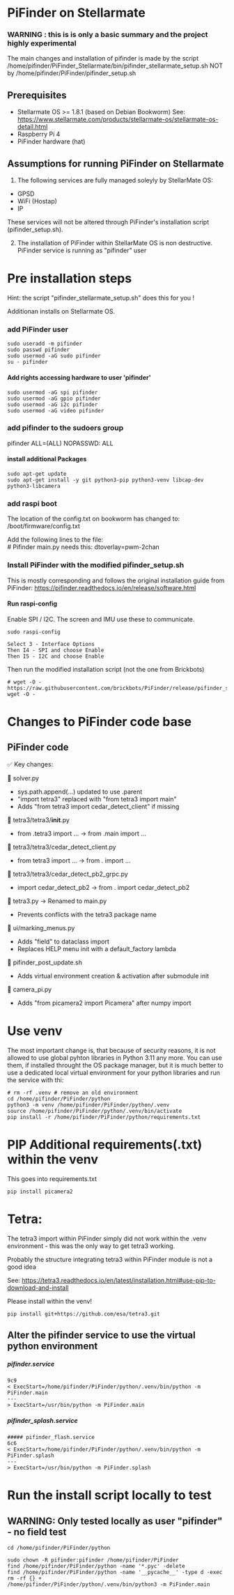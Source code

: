 
# PiFinder on Stellarmate 


### WARNING : this is is only a basic summary and the project highly experimental 
The main changes and installation of pifinder is made by the script /home/pifinder/PiFinder_Stellarmate/bin/pifinder_stellarmate_setup.sh
NOT by /home/pifinder/PiFinder/pifinder_setup.sh

## Prerequisites
- Stellarmate OS >= 1.8.1 (based on Debian Bookworm)
  See: https://www.stellarmate.com/products/stellarmate-os/stellarmate-os-detail.html 
- Raspberry Pi 4
- PiFinder hardware (hat)

## Assumptions for running PiFinder on Stellarmate
1. The following services are fully managed soleyly by StellarMate OS: 
- GPSD
- WiFi (Hostap)
- IP

These services will not be altered through PiFinder's installation script (pifinder_setup.sh).

2. The installation of PiFinder within StellarMate OS is non destructive.  PiFinder service is running as "pifinder" user


# Pre installation steps 
Hint: the script "pifinder_stellarmate_setup.sh" does this for you !


Additionan installs on Stellarmate OS. 

### add PiFinder user
    sudo useradd -m pifinder
    sudo passwd pifinder
    sudo usermod -aG sudo pifinder
    su - pifinder

#### Add rights accessing hardware to user 'pifinder'
    sudo usermod -aG spi pifinder
    sudo usermod -aG gpio pifinder
    sudo usermod -aG i2c pifinder
    sudo usermod -aG video pifinder

### add pifinder to the sudoers group
pifinder ALL=(ALL) NOPASSWD: ALL

#### install additional Packages

    sudo apt-get update
    sudo apt-get install -y git python3-pip python3-venv libcap-dev python3-libcamera


### add raspi boot 
The location of the config.txt on bookworm has changed to:
     /boot/firmware/config.txt

Add the following lines to the file:  
     # Pifinder main.py needs this: 
     dtoverlay=pwm-2chan

### Install PiFinder with the modified pifinder_setup.sh
This is mostly corresponding and follows the original installation guide from PiFinder: https://pifinder.readthedocs.io/en/release/software.html

#### Run raspi-config
Enable SPI / I2C. The screen and IMU use these to communicate.

    sudo raspi-config

    Select 3 - Interface Options
    Then I4 - SPI and choose Enable
    Then I5 - I2C and choose Enable


Then run the modified installation script (not the one from Brickbots)

    # wget -O - https://raw.githubusercontent.com/brickbots/PiFinder/release/pifinder_setup.sh
    wget -O - 


# Changes to PiFinder code base 

## PiFinder code 

✅ Key changes:

📁 solver.py
- sys.path.append(...) updated to use .parent
- "import tetra3" replaced with "from tetra3 import main"
- Adds "from tetra3 import cedar_detect_client" if missing

📁 tetra3/tetra3/__init__.py
- from .tetra3 import ... → from .main import ...

📁 tetra3/tetra3/cedar_detect_client.py
- from tetra3 import ... → from . import ...

📁 tetra3/tetra3/cedar_detect_pb2_grpc.py
- import cedar_detect_pb2 → from . import cedar_detect_pb2

📄 tetra3.py → Renamed to main.py
- Prevents conflicts with the tetra3 package name

📁 ui/marking_menus.py
- Adds "field" to dataclass import
- Replaces HELP menu init with a default_factory lambda

📁 pifinder_post_update.sh
- Adds virtual environment creation & activation after submodule init

📁 camera_pi.py
- Adds "from picamera2 import Picamera" after numpy import



# Use venv
The most important change is, that because of security reasons, it is not allowed to use global pyhton libraries in Python 3.11 any more. You can use them, if installed throught the OS package manager, but it is much better to use a dedicated local virtual environment for your python libraries and run the service with thi:

    # rm -rf .venv # remove an old environment 
    cd /home/pifinder/PiFinder/python
    python3 -m venv /home/pifinder/PiFinder/python/.venv
    source /home/pifinder/PiFinder/python/.venv/bin/activate
    pip install -r /home/pifinder/PiFinder/python/requirements.txt


# PIP Additional requirements(.txt) within the venv
This goes into requirements.txt

    pip install picamera2


# Tetra: 

The tetra3 import within PiFinder simply did not work
within the .venv environment - this was the only way to get tetra3 working.

Probably the structure integrating tetra3 within PiFinder module is not a good idea

See: https://tetra3.readthedocs.io/en/latest/installation.html#use-pip-to-download-and-install

Please install within the venv!

    pip install git+https://github.com/esa/tetra3.git


## Alter the pifinder service to use the virtual python environment

##### pifinder.service

    9c9
    < ExecStart=/home/pifinder/PiFinder/python/.venv/bin/python -m PiFinder.main
    ---
    > ExecStart=/usr/bin/python -m PiFinder.main

##### pifinder_splash.service

    ##### pifinder_flash.service
    6c6
    < ExecStart=/home/pifinder/PiFinder/python/.venv/bin/python -m PiFinder.splash
    ---
    > ExecStart=/usr/bin/python -m PiFinder.splash



# Run the install script locally to test
## WARNING: Only tested locally as user "pifinder" - no field test

    cd /home/pifinder/PiFinder/python

    sudo chown -R pifinder:pifinder /home/pifinder/PiFinder
    find /home/pifinder/PiFinder/python -name '*.pyc' -delete
    find /home/pifinder/PiFinder/python -name '__pycache__' -type d -exec rm -rf {} +
    /home/pifinder/PiFinder/python/.venv/bin/python3 -m PiFinder.main
